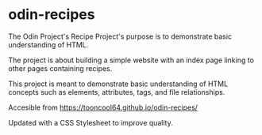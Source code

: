 # odin-recipes

The Odin Project's Recipe Project's purpose is to demonstrate basic understanding of HTML.

The project is about building a simple website with an index page linking to other pages containing recipes.

This project is meant to demonstrate basic understanding of HTML concepts such as elements, attributes, tags, and file relationships.

Accesible from https://tooncool64.github.io/odin-recipes/

Updated with a CSS Stylesheet to improve quality.
